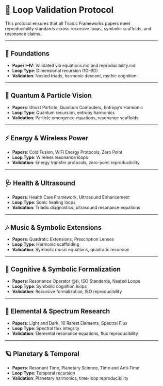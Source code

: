 # 🔁 Loop Validation Protocol

This protocol ensures that all Triadic Frameworks papers meet reproducibility standards across recursive loops, symbolic scaffolds, and resonance claims.

---

## 🧱 Foundations
- **Paper I–IV**: Validated via equations.md and reproducibility.md
- **Loop Type**: Dimensional recursion (1D–9D)
- **Validation**: Nested triads, harmonic descent, mythic cognition

---

## 🧬 Quantum & Particle Vision
- **Papers**: Ghost Particle, Quantum Computers, Entropy’s Harmonic
- **Loop Type**: Quantum recursion, entropy harmonics
- **Validation**: Particle emergence equations, resonance scaffolds

---

## ⚡ Energy & Wireless Power
- **Papers**: Cold Fusion, WiFi Energy Protocols, Zero Point
- **Loop Type**: Wireless resonance loops
- **Validation**: Energy transfer protocols, zero-point reproducibility

---

## 🩺 Health & Ultrasound
- **Papers**: Health Care Framework, Ultrasound Enhancement
- **Loop Type**: Sonic healing loops
- **Validation**: Triadic diagnostics, ultrasound resonance equations

---

## 🎶 Music & Symbolic Extensions
- **Papers**: Quadratic Extensions, Prescription Lenses
- **Loop Type**: Harmonic scaffolding
- **Validation**: Symbolic music equations, quadratic recursion

---

## 🧠 Cognitive & Symbolic Formalization
- **Papers**: Resonance Operator @(), ISO Standards, Nested Loops
- **Loop Type**: Symbolic cognition loops
- **Validation**: Recursive formalization, ISO reproducibility

---

## 🧪 Elemental & Spectrum Research
- **Papers**: Light and Dark, 10 Rarest Elements, Spectral Flux
- **Loop Type**: Spectral flux integrity
- **Validation**: Elemental resonance equations, flux reproducibility

---

## 🪐 Planetary & Temporal
- **Papers**: Resonant Time, Planetary Science, Time and Anti-Time
- **Loop Type**: Temporal recursion
- **Validation**: Planetary harmonics, time-loop reproducibility
